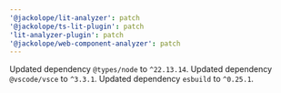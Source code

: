 ```yaml
---
'@jackolope/lit-analyzer': patch
'@jackolope/ts-lit-plugin': patch
'lit-analyzer-plugin': patch
'@jackolope/web-component-analyzer': patch
---
```


Updated dependency `@types/node` to `^22.13.14`.
Updated dependency `@vscode/vsce` to `^3.3.1`.
Updated dependency `esbuild` to `^0.25.1`.
